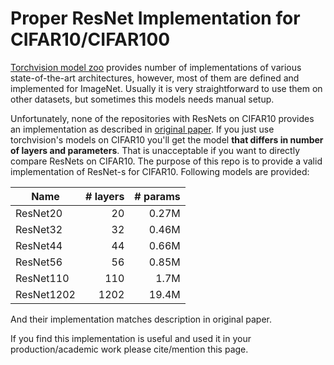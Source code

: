 # Proper ResNet Implementation for CIFAR10/CIFAR100
[Torchvision model zoo](https://github.com/pytorch/vision/tree/master/torchvision/models) provides number of implementations of various state-of-the-art architectures, however, most of them are defined and implemented for ImageNet.
Usually it is very straightforward to use them on other datasets, but sometimes this models needs manual setup.

Unfortunately, none of the repositories with ResNets on CIFAR10 provides an implementation as described in  [original paper](https://arxiv.org/abs/1512.03385). If you just use torchvision's models on CIFAR10 you'll get the model **that differs in number of layers and parameters**. That is unacceptable if you want to directly compare ResNets on CIFAR10.
The purpose of this repo is to provide a valid implementation of ResNet-s for CIFAR10. Following models are provided:

| Name      | # layers | # params|
|-----------|---------:|-------:|
|ResNet20   |    20    | 0.27M  |
|ResNet32   |    32    | 0.46M  |
|ResNet44   |    44    | 0.66M  |
|ResNet56   |    56    | 0.85M  |
|ResNet110  |   110    |  1.7M  |
|ResNet1202 |  1202    | 19.4M  |

And their implementation matches description in original paper.

If you find this implementation is useful and used it in your production/academic work please cite/mention this page.